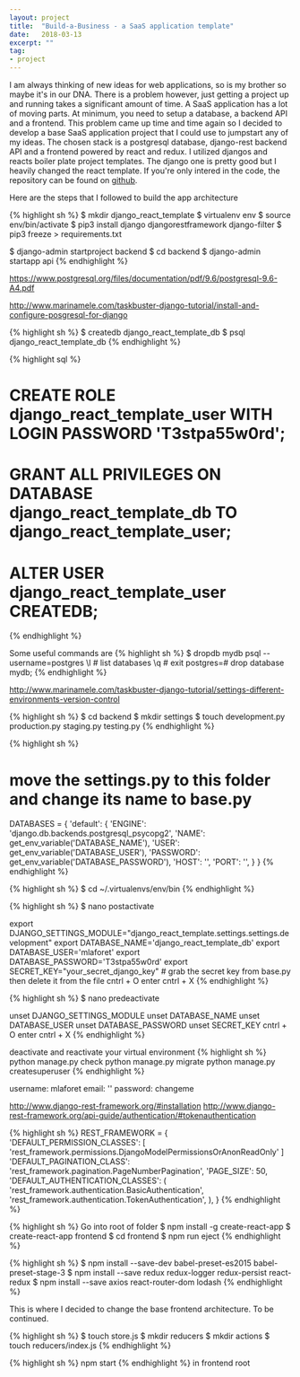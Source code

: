 ```yaml
---
layout: project
title:  "Build-a-Business - a SaaS application template"
date:   2018-03-13
excerpt: ""
tag:
- project
---
```

I am always thinking of new ideas for web applications, so is my brother so maybe it's in our DNA. There is a problem however, just getting a project up and running takes a significant amount of time. A SaaS application has a lot of moving parts. At minimum, you need to setup a database, a backend API and a frontend. This problem came up time and time again so I decided to develop a base SaaS application project that I could use to jumpstart any of my ideas. The chosen stack is a postgresql database, django-rest backend API and a frontend powered by react and redux. I utilized djangos and reacts boiler plate project templates. The django one is pretty good but I heavily changed the react template. If you're only intered in the code, the repository can be found on [github](https://github.com/mlafore3/build-a-business).

Here are the steps that I followed to build the app architecture

{% highlight sh %}
$ mkdir django_react_template
$ virtualenv env
$ source env/bin/activate
$ pip3 install django djangorestframework django-filter
$ pip3 freeze > requirements.txt

$ django-admin startproject backend
$ cd backend
$ django-admin startapp api
{% endhighlight %}

https://www.postgresql.org/files/documentation/pdf/9.6/postgresql-9.6-A4.pdf

http://www.marinamele.com/taskbuster-django-tutorial/install-and-configure-posgresql-for-django

{% highlight sh %}
$ createdb django_react_template_db
$ psql django_react_template_db
{% endhighlight %}

{% highlight sql %}
# CREATE ROLE django_react_template_user WITH LOGIN PASSWORD 'T3stpa55w0rd';
# GRANT ALL PRIVILEGES ON DATABASE django_react_template_db TO django_react_template_user;
# ALTER USER django_react_template_user CREATEDB;
{% endhighlight %}

Some useful commands are 
{% highlight sh %}
$ dropdb mydb
psql --username=postgres
\l # list databases
\q # exit 
postgres=# drop database mydb;
{% endhighlight %}

http://www.marinamele.com/taskbuster-django-tutorial/settings-different-environments-version-control

{% highlight sh %}
$ cd backend
$ mkdir settings
$ touch development.py production.py staging.py testing.py
{% endhighlight %}

{% highlight sh %}
# move the settings.py to this folder and change its name to base.py
DATABASES = {
    'default': {
        'ENGINE': 'django.db.backends.postgresql_psycopg2',
        'NAME': get_env_variable('DATABASE_NAME'),
        'USER': get_env_variable('DATABASE_USER'),
        'PASSWORD': get_env_variable('DATABASE_PASSWORD'),
        'HOST': '',
        'PORT': '',
    }
}
{% endhighlight %}

{% highlight sh %} $ cd ~/.virtualenvs/env/bin {% endhighlight %}

{% highlight sh %} $ nano postactivate

export DJANGO_SETTINGS_MODULE="django_react_template.settings.settings.development"
export DATABASE_NAME='django_react_template_db'
export DATABASE_USER='mlaforet'
export DATABASE_PASSWORD='T3stpa55w0rd'
export SECRET_KEY="your_secret_django_key" # grab the secret key from base.py then delete it from the file
cntrl + O
enter
cntrl + X
{% endhighlight %}

{% highlight sh %} $ nano predeactivate

unset DJANGO_SETTINGS_MODULE
unset DATABASE_NAME
unset DATABASE_USER
unset DATABASE_PASSWORD
unset SECRET_KEY
cntrl + O
enter
cntrl + X
{% endhighlight %}

deactivate and reactivate your virtual environment
{% highlight sh %}
python manage.py check
python manage.py migrate
python manage.py createsuperuser
{% endhighlight %}

username: mlaforet
email: ''
password: changeme

http://www.django-rest-framework.org/#installation
http://www.django-rest-framework.org/api-guide/authentication/#tokenauthentication

{% highlight sh %}
REST_FRAMEWORK = {
    'DEFAULT_PERMISSION_CLASSES': [
        'rest_framework.permissions.DjangoModelPermissionsOrAnonReadOnly'
    ]
    'DEFAULT_PAGINATION_CLASS': 'rest_framework.pagination.PageNumberPagination',
    'PAGE_SIZE': 50,
    'DEFAULT_AUTHENTICATION_CLASSES': ( 
    'rest_framework.authentication.BasicAuthentication',
    'rest_framework.authentication.TokenAuthentication',
    ),
}
{% endhighlight %}

{% highlight sh %}
Go into root of folder
$ npm install -g create-react-app
$ create-react-app frontend
$ cd frontend
$ npm run eject
{% endhighlight %}

{% highlight sh %}
$ npm install --save-dev babel-preset-es2015 babel-preset-stage-3
$ npm install --save redux redux-logger redux-persist react-redux
$ npm install --save axios react-router-dom lodash
{% endhighlight %}

This is where I decided to change the base frontend architecture. To be continued. 

{% highlight sh %}
$ touch store.js
$ mkdir reducers
$ mkdir actions
$ touch reducers/index.js
{% endhighlight %}

{% highlight sh %} npm start {% endhighlight %} in frontend root
